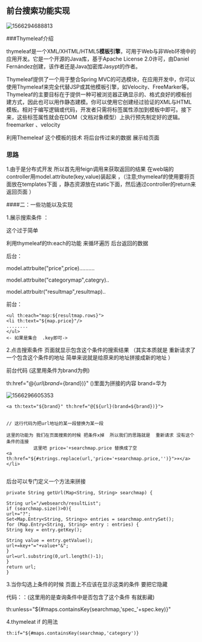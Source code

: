## 前台搜索功能实现

![1566294688813](C:\Users\Administrator\Desktop\1566294688813.png)



###Thymeleaf介绍

​	thymeleaf是一个XML/XHTML/HTML5**模板引擎**，可用于Web与非Web环境中的应用开发。它是一个开源的Java库，基于Apache License 2.0许可，由Daniel Fernández创建，该作者还是Java加密库Jasypt的作者。

Thymeleaf提供了一个用于整合Spring MVC的可选模块，在应用开发中，你可以使用Thymeleaf来完全代替JSP或其他模板引擎，如Velocity、FreeMarker等。Thymeleaf的主要目标在于提供一种可被浏览器正确显示的、格式良好的模板创建方式，因此也可以用作静态建模。你可以使用它创建经过验证的XML与HTML模板。相对于编写逻辑或代码，开发者只需将标签属性添加到模板中即可。接下来，这些标签属性就会在DOM（文档对象模型）上执行预先制定好的逻辑。  freemarker 、velocity

利用Themeleaf 这个模板的技术  将后台传过来的数据 展示给页面



### 思路  

1.由于是分布式开发    所以首先用feign调用来获取返回的结果  在web端的controller用model.attribute(key,value)装起来   ，（注意;thymeleaf的使用要将页面放在templates下面 ，静态资源放在static下面，然后通过controller的return来返回页面 ）



####二：一些功能以及实现



1.展示搜索条件    ：

这个过于简单

利用thymeleaf的th:each的功能 来循环遍历 后台返回的数据 

后台：

model.attrbuite("price",price)..........

model.attrbuite("categorymap",categry)..

model.attrbuitr("resultmap",resultmap)..



前台：

```
<ul th:each="map:${resultmap.rows}">
<li th:text="${map.price}"/>
........
</ul>
<- 如果是集合  .key即可->
```

2.点击搜索条件 页面就显示包含这个条件的搜索结果 （其实本质就是 重新请求了一个包含这个条件的地址  简单来说就是给原来的地址拼接成新的地址 ）

前台代码 (这里用条件为brand为例)

th:href="@{${url}(brand=${brand})}"   ()里面为拼接的内容  brand=华为



![1566296605353](C:\Users\Administrator\Desktop\1566296605353.png)



```
<a th:text="${brand}" th:href="@{${url}(brand=${brand})}">


// 这行代码为把url地址的某一段替换为某一段 

这里的功能为 我们在页面搜索的时候 把条件x掉  所以我们的思路就是  重新请求 没有这个条件的连接  
          这里吧 price='+searchmap.price 替换成了空
<a th:href="${#strings.replace(url,'price='+searchmap.price,'')}">×</a></li>


```

后台可以专门定义一个方法来拼接

```
private String getUrl(Map<String, String> searchmap) {    

String url="/websearch/resultList";    
if (searchmap.size()>0){    
url+="?";           
Set<Map.Entry<String, String>> entries = searchmap.entrySet();        
for (Map.Entry<String, String> entry : entries) {            
String key = entry.getKey();              

String value = entry.getValue();        
url+=key+"="+value+"&";         
}     
url=url.substring(0,url.length()-1);           
} 
return url;
}
```

3.当你勾选上条件的时候  页面上不应该在显示这类的条件 要把它隐藏

代码：：(这里用的是查询条件中是否包含了这个条件 有就影藏)

th:unless="${#maps.containsKey(searchmap,'spec_'+spec.key)}"



4.thymeleat if 的用法

```
th:if="${#maps.containsKey(searchmap,'category')}
```